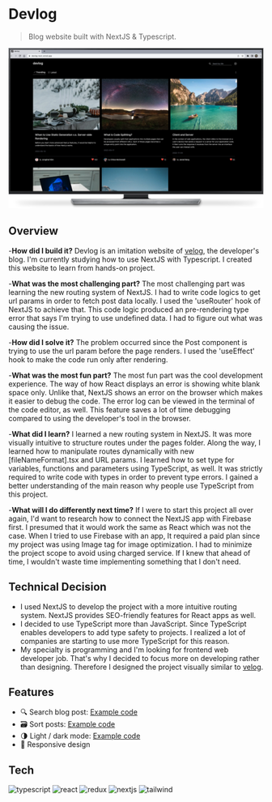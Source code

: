 # Devlog

> Blog website built with NextJS & Typescript.

<p align="center"><img src="public/images/github-cover.png"></p>

## Overview

-**How did I build it?**
Devlog is an imitation website of [velog](https://velog.io/), the developer's blog. I'm currently studying how to use NextJS with Typescript. I created this website to learn from hands-on project.

-**What was the most challenging part?**
The most challenging part was learning the new routing system of NextJS. I had to write code logics to get url params in order to fetch post data locally. I used the 'useRouter' hook of NextJS to achieve that. This code logic produced an pre-rendering type error that says I'm trying to use undefined data. I had to figure out what was causing the issue.

-**How did I solve it?**
The problem occurred since the Post component is trying to use the url param before the page renders. I used the 'useEffect' hook to make the code run only after rendering.

-**What was the most fun part?**
The most fun part was the cool development experience. The way of how React displays an error is showing white blank space only. Unlike that, NextJS shows an error on the browser which makes it easier to debug the code. The error log can be viewed in the terminal of the code editor, as well. This feature saves a lot of time debugging compared to using the developer's tool in the browser.

-**What did I learn?**
I learned a new routing system in NextJS. It was more visually intuitive to structure routes under the pages folder. Along the way, I learned how to manipulate routes dynamically with new [fileNameFormat].tsx and URL params. I learned how to set type for variables, functions and parameters using TypeScript, as well. It was strictly required to write code with types in order to prevent type errors. I gained a better understanding of the main reason why people use TypeScript from this project.

-**What will I do differently next time?**
If I were to start this project all over again, I'd want to research how to connect the NextJS app with Firebase first. I presumed that it would work the same as React which was not the case. When I tried to use Firebase with an app, It required a paid plan since my project was using Image tag for image optimization. I had to minimize the project scope to avoid using charged service. If I knew that ahead of time, I wouldn't waste time implementing something that I don't need.

## Technical Decision

- I used NextJS to develop the project with a more intuitive routing system. NextJS provides SEO-friendly features for React apps as well.
- I decided to use TypeScript more than JavaScript. Since TypeScript enables developers to add type safety to projects. I realized a lot of companies are starting to use more TypeScript for this reason.
- My specialty is programming and I'm looking for frontend web developer job. That's why I decided to focus more on developing rather than designing. Therefore I designed the project visually similar to [velog](https://velog.io/).

## Features

- 🔍 Search blog post: [Example code](https://github.com/bellhwi/devlog/blob/main/components/Navbar.tsx)
- 🗃️ Sort posts: [Example code](https://github.com/bellhwi/devlog/blob/main/components/Sort.tsx)
- 🌗 Light / dark mode: [Example code](https://github.com/bellhwi/devlog/blob/main/components/Navbar.tsx)
- 📱 Responsive design

## Tech

<p align="left">
    <img src="https://img.shields.io/badge/TypeScript-007ACC?style=for-the-badge&logo=typescript&logoColor=white" alt="typescript">
    <img src="https://img.shields.io/badge/React-20232A?style=for-the-badge&logo=react&logoColor=61DAFB" alt="react">
    <img src="https://img.shields.io/badge/Redux-593D88?style=for-the-badge&logo=redux&logoColor=white" alt="redux">
    <img src="https://img.shields.io/badge/next.js-000000?style=for-the-badge&logo=nextdotjs&logoColor=white" alt='nextjs'>
    <img src="https://img.shields.io/badge/Tailwind_CSS-38B2AC?style=for-the-badge&logo=tailwind-css&logoColor=white" alt="tailwind">
</p>
